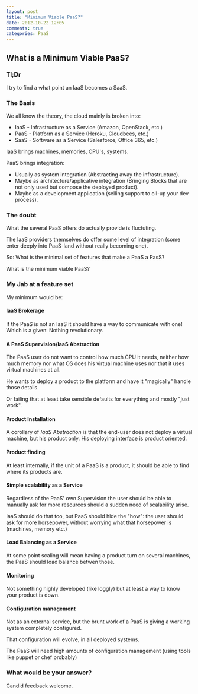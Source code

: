 ```yaml
---
layout: post
title: "Minimum Viable PaaS?"
date: 2012-10-22 12:05
comments: true
categories: PaaS
---
```

## What is a Minimum Viable PaaS?

### Tl;Dr
I try to find a what point an IaaS becomes a SaaS.

### The Basis 
We all know the theory, the cloud mainly is broken into:

* IaaS - Infrastructure as a Service (Amazon, OpenStack, etc.)
* PaaS - Platform as a Service (Heroku, Cloudbees, etc.)
* SaaS - Software as a Service (Salesforce, Office 365, etc.)

IaaS brings machines, memories, CPU's, systems.

PaaS brings integration:
* Usually as system integration (Abstracting away the infrastructure).
* Maybe as architecture/applicative integration (Bringing Blocks that
  are not only used but compose the deployed product).
* Maybe as a development application (selling support to oil-up your
  dev process).

### The doubt
What the several PaaS offers do actually provide is fluctuting.

The IaaS providers themselves do offer some level of integration (some enter deeply into PaaS-land without really becoming one).

So: What is the minimal set of features that make a PaaS a PasS?

What is the minimum viable PaaS?

### My Jab at a feature set
My minimum would be:

#### IaaS Brokerage
If the PaaS is not an IaaS it should have a way to communicate with one! Which is a given: Nothing revolutionary.

#### A PaaS Supervision/IaaS Abstraction
The PaaS user do not want to control how much CPU it needs, neither how much memory nor what OS does his virtual machine uses nor that it uses virtual machines at all.

He wants to deploy a product to the platform and have it "magically" handle those details.

Or failing that at least take sensible defaults for everything and mostly "just work".

#### Product Installation
A corollary of *IaaS Abstraction* is that the end-user does not deploy a virtual machine, but his product only. His deploying interface is product oriented.

#### Product finding
At least internally, if the unit of a PaaS is a product, it should be able to find where its products are.

#### Simple scalability as a Service
Regardless of the PaaS' own Supervision the user should be able to manually ask for more resources should a sudden need of scalability arise.

IaaS should do that too, but PaaS should hide the "how": the user should ask for more horsepower, without worrying what that horsepower is (machines, memory etc.)

#### Load Balancing as a Service
At some point scaling will mean having a product turn on several machines, the PaaS should load balance betwen those.

#### Monitoring
Not something highly developed (like loggly) but at least a way to know your product is down.

#### Configuration management
Not as an external service, but the brunt work of a PaaS is giving a working system completely configured.

That configuration will evolve, in all deployed systems.

The PaaS will need high amounts of configuration management (using tools like puppet or chef probably)

### What would be your answer?
Candid feedback welcome.
